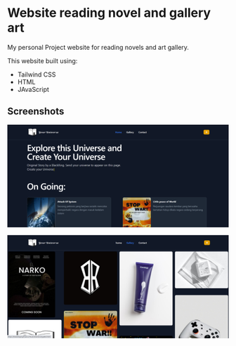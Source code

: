 
# Website reading novel and gallery art

My personal Project website for reading novels and art gallery.

This website built using:
- Tailwind CSS
- HTML
- JAvaScript

## Screenshots

![App Screenshot](./gambar/galeri/ss1.png)


![App Screenshot](./gambar/galeri/ss2.png)

